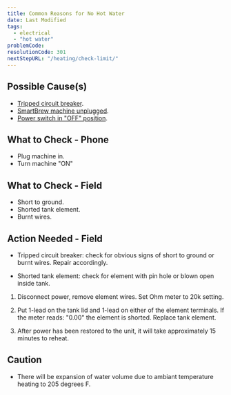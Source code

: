 ```yaml
---
title: Common Reasons for No Hot Water
date: Last Modified 
tags:
  - electrical
  - "hot water"
problemCode:
resolutionCode: 301
nextStepURL: "/heating/check-limit/"
---
```

## Possible Cause(s)

- [Tripped circuit breaker](/electrical/check-circuit-breaker/).
- [SmartBrew machine unplugged](/electrical/connect-machine/).
- [Power switch in "OFF" position](/electrical/turn-on-machine/).

## What to Check - Phone

- Plug machine in.
- Turn machine "ON"

## What to Check - Field

- Short to ground.
- Shorted tank element.
- Burnt wires.

## Action Needed - Field

- Tripped circuit breaker: check for obvious signs of short to ground or burnt wires. Repair accordingly.

- Shorted tank element: check for element with pin hole or blown open inside tank.

1) Disconnect power, remove element wires. Set Ohm meter to 20k setting.

2) Put 1-lead on the tank lid and 1-lead on either of the element terminals. If the meter reads: "0.00" the element is shorted. Replace tank element.

3) After power has been restored to the unit, it will take approximately 15 minutes to reheat.

## Caution

- There will be expansion of water volume due to ambiant temperature heating to 205 degrees F.
